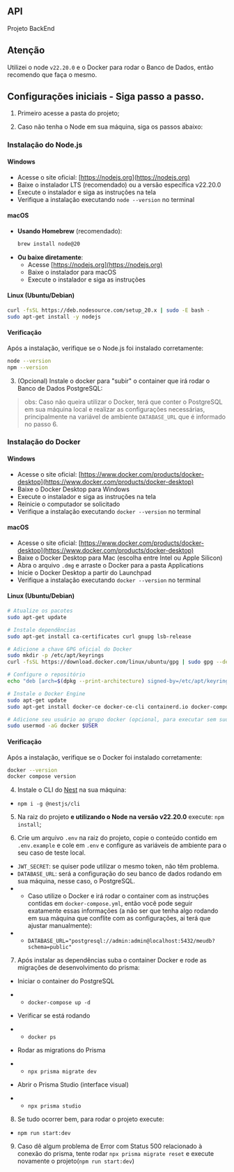 ## API
Projeto BackEnd

## Atenção
Utilizei o node `v22.20.0` e o Docker para rodar o Banco de Dados, então recomendo que faça o mesmo.

## Configurações iniciais - Siga passo a passo.
1. Primeiro acesse a pasta do projeto;

2. Caso não tenha o Node em sua máquina, siga os passos abaixo:
### Instalação do Node.js

#### Windows
- Acesse o site oficial: [https://nodejs.org](https://nodejs.org)
- Baixe o instalador LTS (recomendado) ou a versão específica v22.20.0
- Execute o instalador e siga as instruções na tela
- Verifique a instalação executando `node --version` no terminal

#### macOS
- **Usando Homebrew** (recomendado):
  ```bash
  brew install node@20
  ```
- **Ou baixe diretamente**:
  - Acesse [https://nodejs.org](https://nodejs.org)
  - Baixe o instalador para macOS
  - Execute o instalador e siga as instruções

#### Linux (Ubuntu/Debian)
```bash
curl -fsSL https://deb.nodesource.com/setup_20.x | sudo -E bash -
sudo apt-get install -y nodejs
```

#### Verificação
Após a instalação, verifique se o Node.js foi instalado corretamente:
```bash
node --version
npm --version
```

3. (Opcional) Instale o docker para "subir" o container que irá rodar o Banco de Dados PostgreSQL:

> obs: Caso não queira utilizar o Docker, terá que conter o PostgreSQL em sua máquina local e realizar as configurações necessárias, principalmente na variável de ambiente `DATABASE_URL` que é informado no passo 6.
### Instalação do Docker

#### Windows
- Acesse o site oficial: [https://www.docker.com/products/docker-desktop](https://www.docker.com/products/docker-desktop)
- Baixe o Docker Desktop para Windows
- Execute o instalador e siga as instruções na tela
- Reinicie o computador se solicitado
- Verifique a instalação executando `docker --version` no terminal

#### macOS
- Acesse o site oficial: [https://www.docker.com/products/docker-desktop](https://www.docker.com/products/docker-desktop)
- Baixe o Docker Desktop para Mac (escolha entre Intel ou Apple Silicon)
- Abra o arquivo `.dmg` e arraste o Docker para a pasta Applications
- Inicie o Docker Desktop a partir do Launchpad
- Verifique a instalação executando `docker --version` no terminal

#### Linux (Ubuntu/Debian)
```bash
# Atualize os pacotes
sudo apt-get update

# Instale dependências
sudo apt-get install ca-certificates curl gnupg lsb-release

# Adicione a chave GPG oficial do Docker
sudo mkdir -p /etc/apt/keyrings
curl -fsSL https://download.docker.com/linux/ubuntu/gpg | sudo gpg --dearmor -o /etc/apt/keyrings/docker.gpg

# Configure o repositório
echo "deb [arch=$(dpkg --print-architecture) signed-by=/etc/apt/keyrings/docker.gpg] https://download.docker.com/linux/ubuntu $(lsb_release -cs) stable" | sudo tee /etc/apt/sources.list.d/docker.list > /dev/null

# Instale o Docker Engine
sudo apt-get update
sudo apt-get install docker-ce docker-ce-cli containerd.io docker-compose-plugin

# Adicione seu usuário ao grupo docker (opcional, para executar sem sudo)
sudo usermod -aG docker $USER
```

#### Verificação
Após a instalação, verifique se o Docker foi instalado corretamente:
```bash
docker --version
docker compose version
```

4. Instale o CLI do [Nest](https://docs.nestjs.com) na sua máquina:
- `npm i -g @nestjs/cli`

5. Na raiz do projeto **e utilizando o Node na versão v22.20.0** execute: `npm install`;

6. Crie um arquivo `.env` na raiz do projeto, copie o conteúdo contido em `.env.example` e cole em `.env` e configure as variáveis de ambiente para o seu caso de teste local.
- `JWT_SECRET`: se quiser pode utilizar o mesmo token, não têm problema.
- `DATABASE_URL`: será a configuração do seu banco de dados rodando em sua máquina, nesse caso, o PostgreSQL.
- - Caso utilize o Docker e irá rodar o container com as instruções contidas em `docker-compose.yml`, então você pode seguir exatamente essas informações (a não ser que tenha algo rodando em sua máquina que conflite com as configurações, ai terá que ajustar manualmente):
- - `DATABASE_URL="postgresql://admin:admin@localhost:5432/meudb?schema=public"`

7. Após instalar as dependências suba o container Docker e rode as migrações de desenvolvimento do prisma:
- Iniciar o container do PostgreSQL
- - `docker-compose up -d`

- Verificar se está rodando
- - `docker ps`

- Rodar as migrations do Prisma
- - `npx prisma migrate dev`

- Abrir o Prisma Studio (interface visual)
- - `npx prisma studio`

8. Se tudo ocorrer bem, para rodar o projeto execute:
- `npm run start:dev`

9. Caso dê algum problema de Error com Status 500 relacionado à conexão do prisma, tente rodar `npx prisma migrate reset` e execute novamente o projeto(`npm run start:dev`)